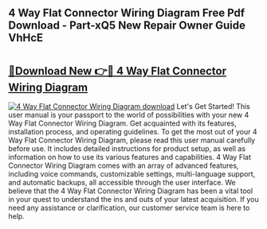 ## 4 Way Flat Connector Wiring Diagram Free Pdf Download - Part-xQ5 New Repair Owner Guide VhHcE

# <h2><a href="http://dfokn0z.blite.top/?on=4+Way+Flat+Connector+Wiring+Diagram">🔗Download New 👉🔴 4 Way Flat Connector Wiring Diagram</a></h2>

[![4 Way Flat Connector Wiring Diagram download](https://i.imgur.com/lujVjoI.png)](http://dfokn0z.blite.top/?on=4+Way+Flat+Connector+Wiring+Diagram)
Let's Get Started! This user manual is your passport to the world of possibilities with your new 4 Way Flat Connector Wiring Diagram. Get acquainted with its features, installation process, and operating guidelines. To get the most out of your 4 Way Flat Connector Wiring Diagram, please read this user manual carefully before use. It includes detailed instructions for product setup, as well as information on how to use its various features and capabilities. 4 Way Flat Connector Wiring Diagram comes with an array of advanced features, including voice commands, customizable settings, multi-language support, and automatic backups, all accessible through the user interface. We believe that the 4 Way Flat Connector Wiring Diagram has been a vital tool in your quest to understand the ins and outs of your latest acquisition. If you need any assistance or clarification, our customer service team is here to help.
